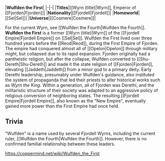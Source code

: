 |**Wulfden the First**|
|-|-|
|**Titles**|[[Wyrn (title)\|Wyrn]], Emperor of [[Fjorden\|Fjorden]]|
|**Nationality**|[[Fjordell\|Fjordell]]|
|**Homeworld**|[[Sel\|Sel]]|
|**Universe**|[[Cosmere\|Cosmere]]|

For the current Wyrn, see [[Wulfden the Fourth\|Wulfden the Fourth]].
**Wulfden the First** is a former [[Wyrn (title)\|Wyrn]] of the [[Fjordell Empire\|Fjordell Empire]] on [[Sel\|Sel]].
Wulfden the First lived over three hundred years before the [[Reod\|Reod]], during the First Empire of Fjorden. The empire had conquered almost all of [[Opelon\|Opelon]] through military might, but collapsed due to its rapid expansion.
Fjorden originally had a pantheistic religion, but after the collapse, Wulfden converted to [[Shu-Dereth\|Shu-Dereth]] and made it the state religion of [[Fjorden\|Fjorden]], elevating [[Jaddeth\|Jaddeth]] from a minor god to a primary deity. Early Derethi leadership, presumably under Wulfden's guidance, also instituted the system of propaganda that led their priests to alter historical works such as *Wyrn the King*.
Within a generation, all of Fjorden was Derethi, and the militaristic structure of their society was adapted to an aggressive policy of religious conversion of neighboring states. The resulting [[Fjordell Empire\|Fjordell Empire]], also known as the "New Empire", eventually gained more power than the First Empire had once held.

## Trivia
"Wulfden" is a name used by several Fjordell Wyrns, including the current ruler, [[Wulfden the Fourth\|Wulfden the Fourth]]. However, there is no confirmed familial relationship between these leaders.


https://coppermind.net/wiki/Wulfden_the_First